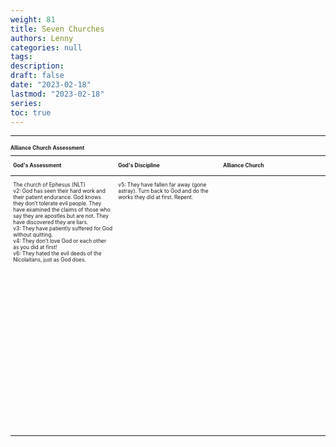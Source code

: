 ```yaml
---
weight: 81
title: Seven Churches 
authors: Lenny
categories: null
tags: 
description: 
draft: false
date: "2023-02-18"
lastmod: "2023-02-18"
series:
toc: true
---
```



<!--more-->
---

<table style="width:100%; font-size: 60%">
<caption style="text-align:left", align = "top"><b>Alliance Church Assessment</b></caption>
<colgroup><col style="width: 33%" /><col style="width: 33%" /><col style="width: 33%" />
</colgroup>
<thead>
  <tr VALIGN=TOP style="text-align:left"  class="header">
    <th><p>God's Assessment</p></th>
    <th><p>God's Discipline</p></th>
    <th><p>Alliance Church</p></th>
  </tr>
</thead>
<tbody VALIGN=TOP>
  <tr class="odd">
    <td><p>The church of Ephesus (NLT)
    <br>v2: God has seen their hard work and their patient endurance. God knows they don’t tolerate evil people. They have examined the claims of those who say they are apostles but are not. They have discovered they are liars.   
    <br> v3: They have patiently suffered for God without quitting.
    <br> v4: They don’t love God or each other as you did at first!
    <br> v6: They hated the evil deeds of the Nicolaitans, just as God does.
    </p></td>
    <td><p>v5: They have fallen far away (gone astray). Turn back to God and do the works they did at first.  Repent.
    </p></td>
    <td><p>
    </p></td>
  </tr>
  <tr class="even">
    <td><p>
    </p></td>
    <td><p>
    </p></td>
    <td><p>
    </p></td>
  </tr>
  <tr class="odd">
    <td><p>
    </p></td>
    <td><p>
    </p></td>
    <td><p>
    </p></td>  
  </tr>
  <tr class="even">
    <td><p>
    </p></td>
    <td><p>
    </p></td>
    <td><p>
    </p></td>
  </tr>

  <tr class="odd">
    <td><p>
    </p></td>
    <td><p>
    </p></td>
    <td><p>
    </p></td>  
  </tr>
  <tr class="even">
    <td><p>
    </p></td>
    <td><p>
    </p></td>
    <td><p>
    </p></td>
  </tr>
  <tr class="odd">
    <td><p>
    </p></td>
    <td><p>
    </p></td>
    <td><p>
    </p></td>  
  </tr>
  <tr class="even">
    <td><p>
    </p></td>
    <td><p>
    </p></td>
    <td><p>
    </p></td>
  </tr>
  <tr class="odd">
    <td><p>
    </p></td>
    <td><p>
    </p></td>
    <td><p>
    </p></td>  
  </tr>
  <tr class="even">
    <td><p>
    </p></td>
    <td><p>
    </p></td>
    <td><p>
    </p></td>
  </tr>
  <tr class="odd">
    <td><p>
    </p></td>
    <td><p>
    </p></td>
    <td><p>
    </p></td>  
  </tr>
  <tr class="even">
    <td><p>
    </p></td>
    <td><p>
    </p></td>
    <td><p>
    </p></td>
  </tr>
  <tr class="odd">
    <td><p>
    </p></td>
    <td><p>
    </p></td>
    <td><p>
    </p></td>  
  </tr>
  <tr class="even">
    <td><p>
    </p></td>
    <td><p>
    </p></td>
    <td><p>
    </p></td>
  </tr>
  <tr class="odd">
    <td><p>
    </p></td>
    <td><p>
    </p></td>
    <td><p>
    </p></td>  
  </tr>
  <tr class="even">
    <td><p>
    </p></td>
    <td><p>
    </p></td>
    <td><p>
    </p></td>
  </tr>
  <tr class="odd">
    <td><p>
    </p></td>
    <td><p>
    </p></td>
    <td><p>
    </p></td>  
  </tr>
  <tr class="even">
    <td><p>
    </p></td>
    <td><p>
    </p></td>
    <td><p>
    </p></td>
  </tr>
  <tr class="odd">
    <td><p>
    </p></td>
    <td><p>
    </p></td>
    <td><p>
    </p></td>  
  </tr>
  <tr class="even">
    <td><p>
    </p></td>
    <td><p>
    </p></td>
    <td><p>
    </p></td>
  </tr>
  <tr class="odd">
    <td><p>
    </p></td>
    <td><p>
    </p></td>
    <td><p>
    </p></td>  
  </tr>
  <tr class="even">
    <td><p>
    </p></td>
    <td><p>
    </p></td>
    <td><p>
    </p></td>
  </tr>
  <tr class="odd">
    <td><p>
    </p></td>
    <td><p>
    </p></td>
    <td><p>
    </p></td>  
  </tr>
  <tr class="even">
    <td><p>
    </p></td>
    <td><p>
    </p></td>
    <td><p>
    </p></td>
  </tr>
</tbody>
</table>
